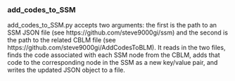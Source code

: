 <h3>add_codes_to_SSM</h3>

<p>
add_codes_to_SSM.py accepts two arguments: the first is the path to an SSM JSON
file (see https://github.com/steve9000gi/ssm) and the second is the path to the
related CBLM file (see https://github.com/steve9000gi/AddCodesToBLM). It reads 
in the two files, finds the code associated with each SSM node from the CBLM,
adds that code to the corresponding node in the SSM as a new key/value pair, and
writes the updated JSON object to a file.
</p>
